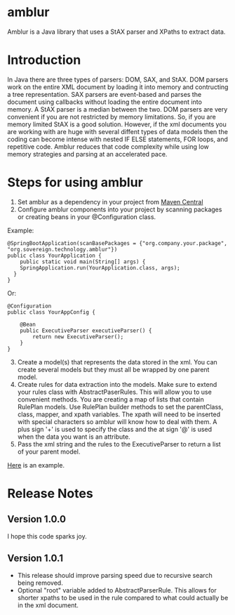 # amblur
Amblur is a Java library that uses a StAX parser and XPaths to extract data.

# Introduction

In Java there are three types of parsers: DOM, SAX, and StAX. DOM parsers work on the entire XML document by loading it into memory and contructing a tree representation.  SAX parsers are event-based and parses the document using callbacks without loading the entire document into memory. A StAX parser is a median between the two.  DOM parsers are very convenient if you are not restricted by memory limitations. So, if you are memory limited StAX is a good solution.  However, if the xml documents you are working with are huge with several diffent types of data models then the coding can become intense with nested IF ELSE statements, FOR loops, and repetitive code.  Amblur reduces that code complexity while using low memory strategies and parsing at an accelerated pace.

# Steps for using amblur
1. Set amblur as a dependency in your project from [Maven Central](https://mvnrepository.com/artifact/io.github.brandonjmitchell/amblur)
2. Configure amblur components into your project by scanning packages or creating beans in your @Configuration class.

  Example:
    
    @SpringBootApplication(scanBasePackages = {"org.company.your.package", "org.sovereign.technology.amblur"})
    public class YourApplication {
	    public static void main(String[] args) {
        SpringApplication.run(YourApplication.class, args);
      }
    }
    
  Or:
    
    @Configuration
    public class YourAppConfig {

	    @Bean
	    public ExecutiveParser executiveParser() {
		    return new ExecutiveParser();
	    }
    }
3. Create a model(s) that represents the data stored in the xml.  You can create several models but they must all be wrapped by one parent model.
4. Create rules for data extraction into the models. Make sure to extend your rules class with AbstractPaserRules.  This will allow you to use convenient methods. You are creating a map of lists that contain RulePlan models. Use RulePlan builder methods to set the parentClass, class, mapper, and xpath variables. The xpath will need to be inserted with special characters so amblur will know how to deal with them. A plus sign '+' is used to specify the class and the at sign '@' is used when the data you want is an attribute.
5. Pass the xml string and the rules to the ExecutiveParser to return a list of your parent model.

[Here](https://github.com/BrandonJMitchell/amblur/tree/master/src/test) is an example.

# Release Notes

## Version 1.0.0

I hope this code sparks joy.

## Version 1.0.1

- This release should improve parsing speed due to recursive search being removed.
- Optional "root" variable added to AbstractParserRule. This allows for shorter xpaths to be used in the rule compared to what could actually be in the xml document.
